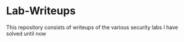 # Lab-Writeups
This repository consists of writeups of the various security labs I have solved until now

